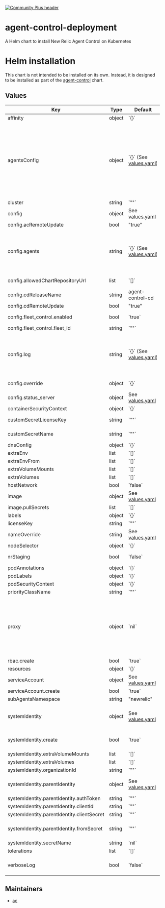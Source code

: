 [![Community Plus header](https://github.com/newrelic/opensource-website/raw/master/src/images/categories/Community_Plus.png)](https://opensource.newrelic.com/oss-category/#community-plus)

# agent-control-deployment

A Helm chart to install New Relic Agent Control on Kubernetes

# Helm installation

This chart is not intended to be installed on its own. Instead, it is designed to be installed as part of the [agent-control](https://github.com/newrelic/helm-charts/tree/master/charts/agent-control) chart.

## Values

<table >
	<thead>
		<th>Key</th>
		<th>Type</th>
		<th>Default</th>
		<th>Description</th>
	</thead>
	<tbody>
		<tr>
			<td>affinity</td>
			<td>object</td>
			<td>`{}`</td>
			<td>Sets pod/node affinities. Can be configured also with `global.affinity`</td>
		</tr>
		<tr>
			<td>agentsConfig</td>
			<td>object</td>
			<td>`{}` (See <a href="values.yaml">values.yaml</a>)</td>
			<td>List of managed agents configs. The key represents the name of the agent that should match the one specified in .config.agents.
In the example below, open-telemetry configuration is specified.

```yaml
agentsConfig:
  open-telemetry:
    # -- Version of the newrelic/nr-k8s-otel-collector Helm Chart.
    chart_version: "0.8.44"
    # -- Values to be passed to the newrelic/nr-k8s-otel-collector Helm Chart.
    # By default, the Agent type already has the `licenseKey` and `cluster` values set to the ones provided,
    # so it is not necessary to set them here.
    chart_values:
      nr-k8s-otel-collector: {}
      global: {}
```
</td>
		</tr>
		<tr>
			<td>cluster</td>
			<td>string</td>
			<td>`""`</td>
			<td>Name of the Kubernetes cluster monitored. Can be configured also with `global.cluster`.</td>
		</tr>
		<tr>
			<td>config</td>
			<td>object</td>
			<td>See <a href="values.yaml">values.yaml</a></td>
			<td>AgentControl config options used to generate the configFile passed to the binary. You can overwrite the configFile generated with a raw one via config.override</td>
		</tr>
		<tr>
			<td>config.acRemoteUpdate</td>
			<td>bool</td>
			<td>"true"</td>
			<td>enables or disables remote update from Fleet Control for the agent-control-deployment chart</td>
		</tr>
		<tr>
			<td>config.agents</td>
			<td>string</td>
			<td>`{}` (See <a href="values.yaml">values.yaml</a>)</td>
			<td>List of managed agents that will be deployed. The key represents the name of the agent that should used when defining its configuration.
In the example below, open-telemetry is a managed agent that will be deployed.

```yaml
agents:
  open-telemetry:
    # -- Agent type <namespace>/<name>:<version>
    agent_type: newrelic/io.opentelemetry.collector:0.1.0
```
</td>
		</tr>
		<tr>
			<td>config.allowedChartRepositoryUrl</td>
			<td>list</td>
			<td>`[]`</td>
			<td>List of allowed chart repository URLs. The Agent Control will only allow to deploy agents from these repositories.  `(Only newrelic chart repositories allowed: ["https://helm-charts.newrelic.com","https://newrelic.github.io/<>"])</td>
		</tr>
		<tr>
			<td>config.cdReleaseName</td>
			<td>string</td>
			<td>agent-control-cd</td>
			<td>The name of the release for the CD chart.</td>
		</tr>
		<tr>
			<td>config.cdRemoteUpdate</td>
			<td>bool</td>
			<td>"true"</td>
			<td>enables or disables remote update from Fleet Control for the agent-control-cd chart</td>
		</tr>
		<tr>
			<td>config.fleet_control.enabled</td>
			<td>bool</td>
			<td>`true`</td>
			<td>Enables or disables the auth against fleet control. It implies to disable any fleet communication and running the agent in stand alone mode where only the agents specified on `.config.subAgents` will be launched.</td>
		</tr>
		<tr>
			<td>config.fleet_control.fleet_id</td>
			<td>string</td>
			<td>`""`</td>
			<td>Specify a fleet_id to automatically connect the Agent Control to an existing fleet.</td>
		</tr>
		<tr>
			<td>config.log</td>
			<td>string</td>
			<td>`{}` (See <a href="values.yaml">values.yaml</a>)</td>
			<td>Log configuration. The log level can be overwritten as well via verboseLog
Example:

```yaml
log:
  format:
    formatter: json
  level: debug
  insecure_fine_grained_level: debug
```
</td>
		</tr>
		<tr>
			<td>config.override</td>
			<td>object</td>
			<td>`{}`</td>
			<td>Overrides the configuration that has been created automatically by the chart. This configuration here will be **MERGED** with the configuration specified above.</td>
		</tr>
		<tr>
			<td>config.status_server</td>
			<td>object</td>
			<td>See <a href="values.yaml">values.yaml</a></td>
			<td>Set the status server port</td>
		</tr>
		<tr>
			<td>containerSecurityContext</td>
			<td>object</td>
			<td>`{}`</td>
			<td>Sets security context (at container level). Can be configured also with `global.containerSecurityContext`</td>
		</tr>
		<tr>
			<td>customSecretLicenseKey</td>
			<td>string</td>
			<td>`""`</td>
			<td>In case you don't want to have the license key in you values, this allows you to point to which secret key is the license key located. Can be configured also with `global.customSecretLicenseKey`</td>
		</tr>
		<tr>
			<td>customSecretName</td>
			<td>string</td>
			<td>`""`</td>
			<td>In case you don't want to have the license key in you values, this allows you to point to a user created secret to get the key from there. Can be configured also with `global.customSecretName`</td>
		</tr>
		<tr>
			<td>dnsConfig</td>
			<td>object</td>
			<td>`{}`</td>
			<td>Sets pod's dnsConfig. Can be configured also with `global.dnsConfig`</td>
		</tr>
		<tr>
			<td>extraEnv</td>
			<td>list</td>
			<td>`[]`</td>
			<td>Add user environment variables to the agent</td>
		</tr>
		<tr>
			<td>extraEnvFrom</td>
			<td>list</td>
			<td>`[]`</td>
			<td>Add user environment from configMaps or secrets as variables to the agent</td>
		</tr>
		<tr>
			<td>extraVolumeMounts</td>
			<td>list</td>
			<td>`[]`</td>
			<td>Defines where to mount volumes specified with `extraVolumes`</td>
		</tr>
		<tr>
			<td>extraVolumes</td>
			<td>list</td>
			<td>`[]`</td>
			<td>Volumes to mount in the containers</td>
		</tr>
		<tr>
			<td>hostNetwork</td>
			<td>bool</td>
			<td>`false`</td>
			<td>Sets pod's hostNetwork. Can be configured also with `global.hostNetwork`</td>
		</tr>
		<tr>
			<td>image</td>
			<td>object</td>
			<td>See <a href="values.yaml">values.yaml</a></td>
			<td>Image for the New Relic Agent Control</td>
		</tr>
		<tr>
			<td>image.pullSecrets</td>
			<td>list</td>
			<td>`[]`</td>
			<td>The secrets that are needed to pull images from a custom registry.</td>
		</tr>
		<tr>
			<td>labels</td>
			<td>object</td>
			<td>`{}`</td>
			<td>Additional labels for chart objects. Can be configured also with `global.labels`</td>
		</tr>
		<tr>
			<td>licenseKey</td>
			<td>string</td>
			<td>`""`</td>
			<td>This set this license key to use. Can be configured also with `global.licenseKey`</td>
		</tr>
		<tr>
			<td>nameOverride</td>
			<td>string</td>
			<td>See <a href="values.yaml">values.yaml</a></td>
			<td>Override the name of the chart used to template resource names.</td>
		</tr>
		<tr>
			<td>nodeSelector</td>
			<td>object</td>
			<td>`{}`</td>
			<td>Sets pod's node selector. Can be configured also with `global.nodeSelector`</td>
		</tr>
		<tr>
			<td>nrStaging</td>
			<td>bool</td>
			<td>`false`</td>
			<td>Send the metrics to the staging backend. Requires a valid staging license key. Can be configured also with `global.nrStaging`</td>
		</tr>
		<tr>
			<td>podAnnotations</td>
			<td>object</td>
			<td>`{}`</td>
			<td>Annotations to be added to all pods created by the integration.</td>
		</tr>
		<tr>
			<td>podLabels</td>
			<td>object</td>
			<td>`{}`</td>
			<td>Additional labels for chart pods. Can be configured also with `global.podLabels`</td>
		</tr>
		<tr>
			<td>podSecurityContext</td>
			<td>object</td>
			<td>`{}`</td>
			<td>Sets security context (at pod level). Can be configured also with `global.podSecurityContext`</td>
		</tr>
		<tr>
			<td>priorityClassName</td>
			<td>string</td>
			<td>`""`</td>
			<td>Sets pod's priorityClassName. Can be configured also with `global.priorityClassName`</td>
		</tr>
		<tr>
			<td>proxy</td>
			<td>object</td>
			<td>`nil`</td>
			<td>proxy configuration. It is propagated to both the system identity creation job, and to the agent control instance
If set possible values are:

```yaml
proxy:
  # Proxy URL proxy <protocol>://<host>:<port>
  url:
  # System path with the CA certificates in PEM format. All `.pem` files in the directory are read.
  ca_bundle_dir:
  # System path with the CA certificate in PEM format
  ca_bundle_file:
```
</td>
		</tr>
		<tr>
			<td>rbac.create</td>
			<td>bool</td>
			<td>`true`</td>
			<td>Whether the chart should automatically create the RBAC objects required to run.</td>
		</tr>
		<tr>
			<td>resources</td>
			<td>object</td>
			<td>`{}`</td>
			<td>Resource limits to be added to all pods created by the integration.</td>
		</tr>
		<tr>
			<td>serviceAccount</td>
			<td>object</td>
			<td>See <a href="values.yaml">values.yaml</a></td>
			<td>Settings controlling ServiceAccount creation.</td>
		</tr>
		<tr>
			<td>serviceAccount.create</td>
			<td>bool</td>
			<td>`true`</td>
			<td>Whether the chart should automatically create the ServiceAccount objects required to run.</td>
		</tr>
		<tr>
			<td>subAgentsNamespace</td>
			<td>string</td>
			<td>"newrelic"</td>
			<td>Namespace where the sub-agents will be deployed.</td>
		</tr>
		<tr>
			<td>systemIdentity</td>
			<td>object</td>
			<td>See <a href="values.yaml">values.yaml</a></td>
			<td>Configuration for the system identity registration process. These options provides the required data to run the pre-install job that creates the system identitythat is used when communicating via OpAMP. System identity registration is executed only once. Subsequent upgrades will not attempt to create the identity again. Therefore, `Helm Upgrade` works even though the identityClientSecret or the identityClientAuthToken are expired.</td>
		</tr>
		<tr>
			<td>systemIdentity.create</td>
			<td>bool</td>
			<td>`true`</td>
			<td>Set it to false to disable the registration of a new system identity. Set this to `false` to configure a pre-existing system identity via secret. The secret should be already created in the namespace having as keys "CLIENT_ID" and "private_key" of the identity to leverage.</td>
		</tr>
		<tr>
			<td>systemIdentity.extraVolumeMounts</td>
			<td>list</td>
			<td>`[]`</td>
			<td>Defines where, in the systemIdentity job, to mount volumes specified with `extraVolumes`</td>
		</tr>
		<tr>
			<td>systemIdentity.extraVolumes</td>
			<td>list</td>
			<td>`[]`</td>
			<td>Volumes to mount in the systemIdentity job</td>
		</tr>
		<tr>
			<td>systemIdentity.organizationId</td>
			<td>string</td>
			<td>`""`</td>
			<td>Organization ID used to create the system identity.</td>
		</tr>
		<tr>
			<td>systemIdentity.parentIdentity</td>
			<td>object</td>
			<td>See <a href="values.yaml">values.yaml</a></td>
			<td>Configuration for the parent identity You can either authenticate via ClientId/ClientSecret or pass directly an `AuthToken` and manage locally the authentication. The authToken can be retrieve via the cli command "newrelic-auth-cli authenticate ...".</td>
		</tr>
		<tr>
			<td>systemIdentity.parentIdentity.authToken</td>
			<td>string</td>
			<td>`""`</td>
			<td>Identity auth token. This option takes precedence over secret and skips authentication.</td>
		</tr>
		<tr>
			<td>systemIdentity.parentIdentity.clientId</td>
			<td>string</td>
			<td>`""`</td>
			<td>Identity clientId to use.</td>
		</tr>
		<tr>
			<td>systemIdentity.parentIdentity.clientSecret</td>
			<td>string</td>
			<td>`""`</td>
			<td>Identity clientSecret to use.</td>
		</tr>
		<tr>
			<td>systemIdentity.parentIdentity.fromSecret</td>
			<td>string</td>
			<td>`""`</td>
			<td>In case you don't want to have the clientId, the clientSecret and the clientAuthToken in your values, you can point to a secret to get the data from there. The secret data is mounted in the job via environment variables to generate the system identity.</td>
		</tr>
		<tr>
			<td>systemIdentity.secretName</td>
			<td>string</td>
			<td>`nil`</td>
			<td>if create is set to false a secret having this name is expected in the AC namespace</td>
		</tr>
		<tr>
			<td>tolerations</td>
			<td>list</td>
			<td>`[]`</td>
			<td>Sets pod's tolerations to node taints. Can be configured also with `global.tolerations`</td>
		</tr>
		<tr>
			<td>verboseLog</td>
			<td>bool</td>
			<td>`false`</td>
			<td>Sets the debug logs to this integration or all integrations if it is set globally. Can be configured also with `global.verboseLog`. If you need to change the logs to trace or change more complex options, please refer to config.log</td>
		</tr>
	</tbody>
</table>

## Maintainers

* [ac](https://github.com/orgs/newrelic/teams/ac/members)
